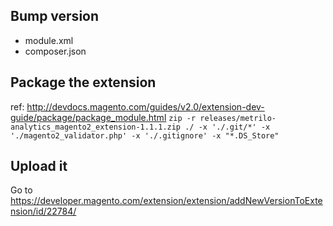 ## Bump version
- module.xml
- composer.json

## Package the extension
ref: http://devdocs.magento.com/guides/v2.0/extension-dev-guide/package/package_module.html
`zip -r releases/metrilo-analytics_magento2_extension-1.1.1.zip ./ -x './.git/*' -x './magento2_validator.php' -x './.gitignore' -x "*.DS_Store"`

## Upload it
Go to https://developer.magento.com/extension/extension/addNewVersionToExtension/id/22784/

